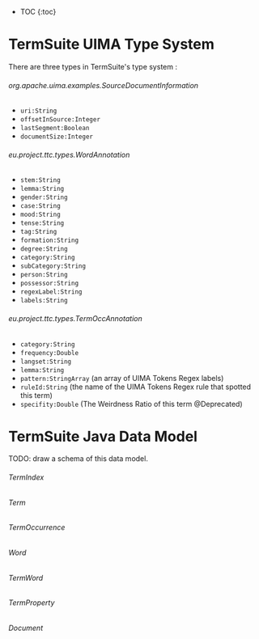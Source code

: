 * TOC
{:toc}

# TermSuite UIMA Type System

There are three types in TermSuite's type system :

###### org.apache.uima.examples.SourceDocumentInformation

* `uri:String`
* `offsetInSource:Integer`
* `lastSegment:Boolean`
* `documentSize:Integer`

###### eu.project.ttc.types.WordAnnotation

* `stem:String`
* `lemma:String`
* `gender:String`
* `case:String`
* `mood:String`
* `tense:String`
* `tag:String`
* `formation:String`
* `degree:String`
* `category:String`
* `subCategory:String`
* `person:String`
* `possessor:String`
* `regexLabel:String`
* `labels:String`


###### eu.project.ttc.types.TermOccAnnotation

* `category:String`
* `frequency:Double`
* `langset:String`
* `lemma:String`
* `pattern:StringArray` (an array of UIMA Tokens Regex labels)
* `ruleId:String` (the name of the UIMA Tokens Regex rule that spotted this term)
* `specifity:Double` (The Weirdness Ratio of this term @Deprecated)

# TermSuite Java Data Model


TODO: draw a schema of this data model.

###### TermIndex

###### Term

###### TermOccurrence

###### Word

###### TermWord

###### TermProperty

###### Document
